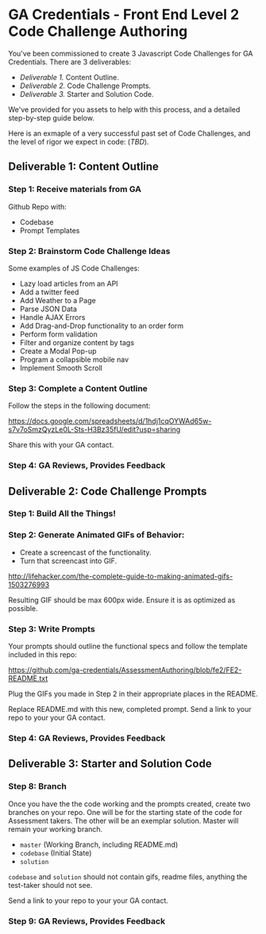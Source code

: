# GA Credentials - Front End Level 2 Code Challenge Authoring

You've been commissioned to create 3 Javascript Code Challenges for GA Credentials. There are 3 deliverables:

- *Deliverable 1.* Content Outline.
- *Deliverable 2.* Code Challenge Prompts.
- *Deliverable 3.* Starter and Solution Code.

We've provided for you assets to help with this process, and a detailed step-by-step guide below.

Here is an exmaple of a very successful past set of Code Challenges, and the level of rigor we expect in code: (*TBD*).

## Deliverable 1: Content Outline

### Step 1: Receive materials from GA

Github Repo with:

- Codebase
- Prompt Templates

### Step 2: Brainstorm Code Challenge Ideas

Some examples of JS Code Challenges:

- Lazy load articles from an API
- Add a twitter feed
- Add Weather to a Page
- Parse JSON Data
- Handle AJAX Errors
- Add Drag-and-Drop functionality to an order form
- Perform form validation
- Filter and organize content by tags
- Create a Modal Pop-up
- Program a collapsible mobile nav
- Implement Smooth Scroll

### Step 3: Complete a Content Outline

Follow the steps in the following document:

https://docs.google.com/spreadsheets/d/1hdj1cqOYWAd65w-s7v7oSmzQyzLe0L-Sts-H3Bz35fU/edit?usp=sharing

Share this with your GA contact.

### Step 4: GA Reviews, Provides Feedback
 
## Deliverable 2: Code Challenge Prompts

### Step 1: Build All the Things!

### Step 2: Generate Animated GIFs of Behavior:

- Create a screencast of the functionality.
- Turn that screencast into GIF.

http://lifehacker.com/the-complete-guide-to-making-animated-gifs-1503276993

Resulting GIF should be max 600px wide. Ensure it is as optimized as possible.

### Step 3: Write Prompts

Your prompts should outline the functional specs and follow the template included in this repo: 

https://github.com/ga-credentials/AssessmentAuthoring/blob/fe2/FE2-README.txt

Plug the GIFs you made in Step 2 in their appropriate places in the README.

Replace README.md with this new, completed prompt. Send a link to your repo to your your GA contact.

### Step 4: GA Reviews, Provides Feedback

## Deliverable 3: Starter and Solution Code

### Step 8: Branch

Once you have the the code working and the prompts created, create two branches on your repo. One will be for the starting state of the code for Assessment takers. The other will be an exemplar solution. Master will remain your working branch.

- `master` (Working Branch, including README.md)
- `codebase` (Initial State)
- `solution`

`codebase` and `solution` should not contain gifs, readme files, anything the test-taker should not see.

Send a link to your repo to your your GA contact.

### Step 9: GA Reviews, Provides Feedback
